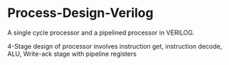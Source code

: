 # Process-Design-Verilog
A single cycle processor and a pipelined processor in VERILOG.

4-Stage design of processor involves instruction get, instruction decode, ALU, Write-ack stage with pipeline registers
